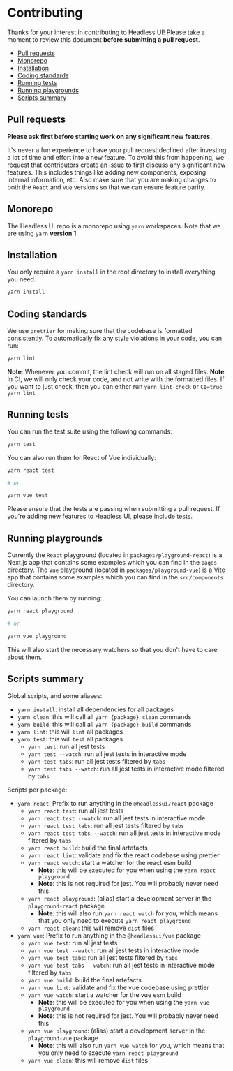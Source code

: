 # Contributing

Thanks for your interest in contributing to Headless UI! Please take a moment to review this document **before submitting a pull request**.

- [Pull requests](#pull-requests)
- [Monorepo](#monorepo)
- [Installation](#installation)
- [Coding standards](#coding-standards)
- [Running tests](#running-tests)
- [Running playgrounds](#running-playgrounds)
- [Scripts summary](#scripts-summary)

## Pull requests

**Please ask first before starting work on any significant new features.**

It's never a fun experience to have your pull request declined after investing a lot of time and effort into a new feature. To avoid this from happening, we request that contributors create [an issue](https://github.com/tailwindlabs/headlessui/issues) to first discuss any significant new features. This includes things like adding new components, exposing internal information, etc.
Also make sure that you are making changes to both the `React` and `Vue` versions so that we can ensure feature parity.

## Monorepo

The Headless UI repo is a monorepo using `yarn` workspaces. Note that we are using `yarn` **version 1**.

## Installation

You only require a `yarn install` in the root directory to install everything you need.

```sh
yarn install
```

## Coding standards

We use `prettier` for making sure that the codebase is formatted consistently.
To automatically fix any style violations in your code, you can run:

```sh
yarn lint
```

**Note**: Whenever you commit, the lint check will run on all staged files.
**Note**: In CI, we will only check your code, and not write with the formatted files. If you want to just check, then you can either run `yarn lint-check` or `CI=true yarn lint`

## Running tests

You can run the test suite using the following commands:

```sh
yarn test
```

You can also run them for React of Vue individually:

```sh
yarn react test

# or

yarn vue test
```

Please ensure that the tests are passing when submitting a pull request. If you're adding new features to Headless UI, please include tests.

## Running playgrounds

Currently the `React` playground (located in `packages/playground-react`) is a Next.js app that contains some examples which you can find in the `pages` directory. The `Vue` playground (located in `packages/playground-vue`) is a Vite app that contains some examples which you can find in the `src/components` directory.

You can launch them by running:

```sh
yarn react playground

# or

yarn vue playground
```

This will also start the necessary watchers so that you don't have to care about them.

## Scripts summary

Global scripts, and some aliases:

- `yarn install`: install all dependencies for all packages
- `yarn clean`: this will call all `yarn {package} clean` commands
- `yarn build`: this will call all `yarn {package} build` commands
- `yarn lint`: this will `lint` all packages
- `yarn test`: this will `test` all packages
  - `yarn test`: run all jest tests
  - `yarn test --watch`: run all jest tests in interactive mode
  - `yarn test tabs`: run all jest tests filtered by `tabs`
  - `yarn test tabs --watch`: run all jest tests in interactive mode filtered by `tabs`

Scripts per package:

- `yarn react`: Prefix to run anything in the `@headlessui/react` package
  - `yarn react test`: run all jest tests
  - `yarn react test --watch`: run all jest tests in interactive mode
  - `yarn react test tabs`: run all jest tests filtered by `tabs`
  - `yarn react test tabs --watch`: run all jest tests in interactive mode filtered by `tabs`
  - `yarn react build`: build the final artefacts
  - `yarn react lint`: validate and fix the react codebase using prettier
  - `yarn react watch`: start a watcher for the react esm build
    - **Note**: this will be executed for you when using the `yarn react playground`
    - **Note**: this is not required for jest. You will probably never need this
  - `yarn react playground`: (alias) start a development server in the `playground-react` package
    - **Note**: this will also run `yarn react watch` for you, which means that you only need to execute `yarn react playground`
  - `yarn react clean`: this will remove `dist` files
- `yarn vue`: Prefix to run anything in the `@headlessui/vue` package
  - `yarn vue test`: run all jest tests
  - `yarn vue test --watch`: run all jest tests in interactive mode
  - `yarn vue test tabs`: run all jest tests filtered by `tabs`
  - `yarn vue test tabs --watch`: run all jest tests in interactive mode filtered by `tabs`
  - `yarn vue build`: build the final artefacts
  - `yarn vue lint`: validate and fix the vue codebase using prettier
  - `yarn vue watch`: start a watcher for the vue esm build
    - **Note**: this will be executed for you when using the `yarn vue playground`
    - **Note**: this is not required for jest. You will probably never need this
  - `yarn vue playground`: (alias) start a development server in the `playground-vue` package
    - **Note**: this will also run `yarn vue watch` for you, which means that you only need to execute `yarn react playground`
  - `yarn vue clean`: this will remove `dist` files
